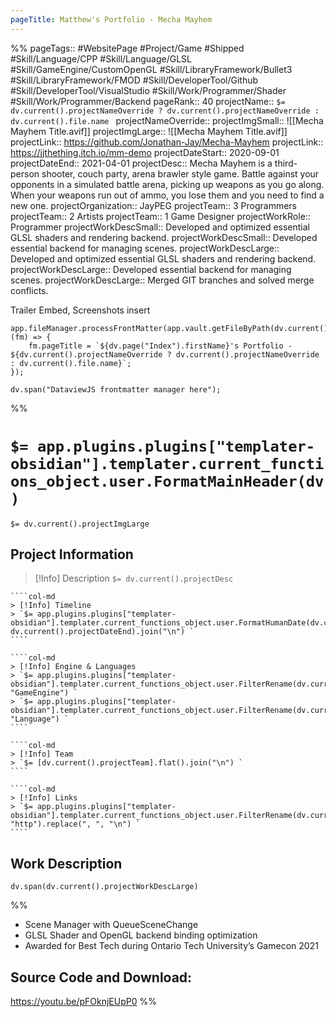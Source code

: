 ```yaml
---
pageTitle: Matthew's Portfolio - Mecha Mayhem
---
```

%%
pageTags:: #WebsitePage #Project/Game #Shipped #Skill/Language/CPP #Skill/Language/GLSL #Skill/GameEngine/CustomOpenGL #Skill/LibraryFramework/Bullet3 #Skill/LibraryFramework/FMOD #Skill/DeveloperTool/Github #Skill/DeveloperTool/VisualStudio #Skill/Work/Programmer/Shader #Skill/Work/Programmer/Backend 
pageRank:: 40
projectName:: `$= dv.current().projectNameOverride ? dv.current().projectNameOverride : dv.current().file.name `
projectNameOverride:: 
projectImgSmall:: ![[Mecha Mayhem Title.avif]]
projectImgLarge:: ![[Mecha Mayhem Title.avif]]
projectLink:: https://github.com/Jonathan-Jay/Mecha-Mayhem
projectLink:: https://jjthething.itch.io/mm-demo
projectDateStart:: 2020-09-01
projectDateEnd:: 2021-04-01
projectDesc:: Mecha Mayhem is a third-person shooter, couch party, arena brawler style game. Battle against your opponents in a simulated battle arena, picking up weapons as you go along. When your weapons run out of ammo, you lose them and you need to find a new one.
projectOrganization:: JayPEG
projectTeam:: 3 Programmers
projectTeam:: 2 Artists
projectTeam:: 1 Game Designer
projectWorkRole:: Programmer
projectWorkDescSmall:: Developed and optimized essential GLSL shaders and rendering backend.
projectWorkDescSmall:: Developed essential backend for managing scenes.
projectWorkDescLarge:: Developed and optimized essential GLSL shaders and rendering backend.
projectWorkDescLarge:: Developed essential backend for managing scenes.
projectWorkDescLarge:: Merged GIT branches and solved merge conflicts.

Trailer Embed, Screenshots insert

```dataviewjs
app.fileManager.processFrontMatter(app.vault.getFileByPath(dv.current().file.path), (fm) => {
	fm.pageTitle = `${dv.page("Index").firstName}'s Portfolio - ${dv.current().projectNameOverride ? dv.current().projectNameOverride : dv.current().file.name}`;
});

dv.span("DataviewJS frontmatter manager here");
```
%%
# `$= app.plugins.plugins["templater-obsidian"].templater.current_functions_object.user.FormatMainHeader(dv) `
`$= dv.current().projectImgLarge `
## Project Information

> [!Info] Description
> `$= dv.current().projectDesc `

`````col
````col-md
> [!Info] Timeline
> `$= app.plugins.plugins["templater-obsidian"].templater.current_functions_object.user.FormatHumanDate(dv.current().projectDateStart, dv.current().projectDateEnd).join("\n") `
````

````col-md
> [!Info] Engine & Languages
> `$= app.plugins.plugins["templater-obsidian"].templater.current_functions_object.user.FilterRename(dv.current().file.etags, "GameEngine") `
> `$= app.plugins.plugins["templater-obsidian"].templater.current_functions_object.user.FilterRename(dv.current().file.etags, "Language") `
````

````col-md
> [!Info] Team
> `$= [dv.current().projectTeam].flat().join("\n") `
````

````col-md
> [!Info] Links
> `$= app.plugins.plugins["templater-obsidian"].templater.current_functions_object.user.FilterRename(dv.current().projectLink, "http").replace(", ", "\n") `
````
`````

## Work Description
```dataviewjs
dv.span(dv.current().projectWorkDescLarge)
```


%%
* Scene Manager with QueueSceneChange
* GLSL Shader and OpenGL backend binding optimization
* Awarded for Best Tech during Ontario Tech University’s Gamecon 2021

## Source Code and Download:
https://youtu.be/pFOknjEUpP0
%%